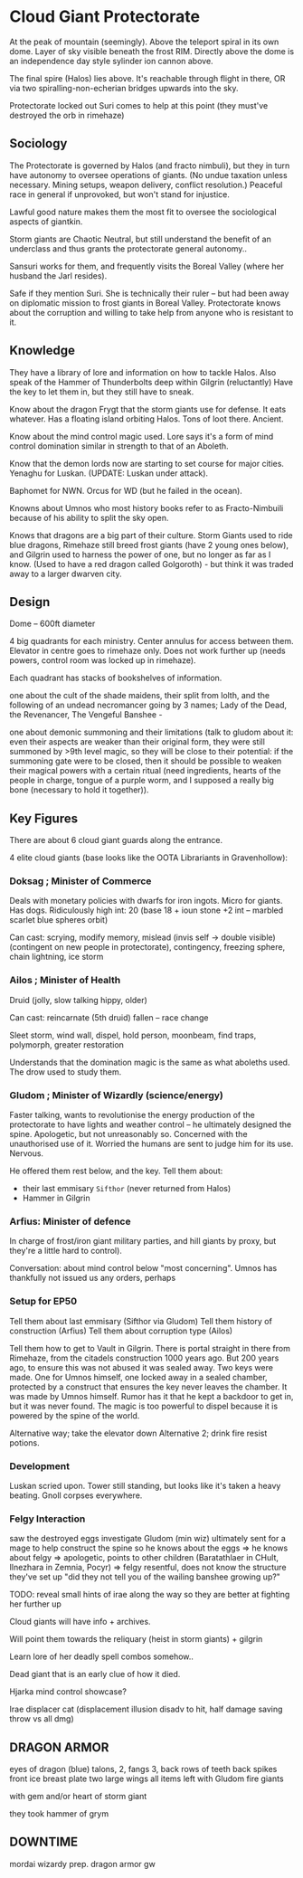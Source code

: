 # Cloud Giant Protectorate
At the peak of mountain (seemingly). Above the teleport spiral in its own dome. 
Layer of sky visible beneath the frost RIM. 
Directly above the dome is an independence day style sylinder ion cannon above. 

The final spire (Halos) lies above. It's reachable through flight in there, OR via two spiralling-non-echerian bridges upwards into the sky. 

Protectorate locked out Suri comes to help at this point (they must've destroyed the orb in rimehaze) 

## Sociology
The Protectorate is governed by Halos (and fracto nimbuli), but they in turn have autonomy to oversee operations of giants. (No undue taxation unless necessary. Mining setups, weapon delivery, conflict resolution.) Peaceful race in general if unprovoked, but won't stand for injustice. 

Lawful good nature makes them the most fit to oversee the sociological aspects of giantkin. 

Storm giants are Chaotic Neutral, but still understand the benefit of an underclass and thus grants the protectorate general autonomy.. 

Sansuri works for them, and frequently visits the Boreal Valley (where her husband the Jarl resides). 

Safe if they mention Suri. She is technically their ruler – but had been away on diplomatic mission to frost giants in Boreal Valley. Protectorate knows about the corruption and willing to take help from anyone who is resistant to it.

## Knowledge
They have a library of lore and information on how to tackle Halos. 
Also speak of the Hammer of Thunderbolts deep within Gilgrin (reluctantly) 
Have the key to let them in, but they still have to sneak. 

Know about the dragon Frygt that the storm giants use for defense. It eats whatever. Has a floating island orbiting Halos. Tons of loot there. Ancient. 

Know about the mind control magic used. Lore says it's a form of mind control domination similar in strength to that of an Aboleth.

Know that the demon lords now are starting to set course for major cities. Yenaghu for Luskan. (UPDATE: Luskan under attack).

Baphomet for NWN. Orcus for WD (but he failed in the ocean).

Knowns about Umnos who most history books refer to as Fracto-Nimbuili because of his ability to split the sky open.

Knows that dragons are a big part of their culture. Storm Giants used to ride blue dragons, Rimehaze still breed frost giants (have 2 young ones below), and Gilgrin used to harness the power of one, but no longer as far as I know. (Used to have a red dragon called Golgoroth) - but think it was traded away to a larger dwarven city.

## Design 
Dome – 600ft diameter 

4 big quadrants for each ministry. Center annulus for access between them. Elevator in centre goes to rimehaze only. Does not work further up (needs powers, control room was locked up in rimehaze). 

Each quadrant has stacks of bookshelves of information. 
 

one about the cult of the shade maidens, their split from lolth, and the following of an undead necromancer going by 3 names; Lady of the Dead, the Revenancer, The Vengeful Banshee -  

one about demonic summoning and their limitations (talk to gludom about it: even their aspects are weaker than their original form, they were still summoned by >9th level magic, so they will be close to their potential:  if the summoning gate were to be closed, then it should be possible to weaken their magical powers with a certain ritual (need ingredients, hearts of the people in charge, tongue of a purple worm, and I supposed a really big bone (necessary to hold it together)). 

## Key Figures
There are about 6 cloud giant guards along the entrance. 

4 elite cloud giants (base looks like the OOTA Librariants in Gravenhollow): 

### Doksag ; Minister of Commerce
Deals with monetary policies with dwarfs for iron ingots. Micro for giants.
Has dogs. Ridiculously high int: 20 (base 18 + ioun stone +2 int – marbled scarlet blue spheres orbit) 

Can cast: scrying, modify memory, mislead (invis self -> double visible) (contingent on new people in protectorate), contingency, freezing sphere, chain lightning,  ice storm 

### Ailos ; Minister of Health
Druid (jolly, slow talking hippy, older) 

Can cast: 
reincarnate (5th druid) fallen – race change 

Sleet storm, wind wall, dispel, hold person, moonbeam, find traps, polymorph, greater restoration 

Understands that the domination magic is the same as what aboleths used. The drow used to study them.

### Gludom ; Minister of Wizardly (science/energy)
Faster talking, wants to revolutionise the energy production of the protectorate to have lights and weather control – he ultimately designed the spine. Apologetic, but not unreasonably so. Concerned with the unauthorised use of it. Worried the humans are sent to judge him for its use. Nervous.

He offered them rest below, and the key.
Tell them about:
- their last emmisary `Sifthor` (never returned from Halos)
- Hammer in Gilgrin

### Arfius: Minister of defence
In charge of frost/iron giant military parties, and hill giants by proxy, but they're a little hard to control).

Conversation: about mind control below "most concerning". Umnos has thankfully not issued us any orders, perhaps  

 
### Setup for EP50
Tell them about last emmisary (Sifthor via Gludom)
Tell them history of construction (Arfius)
Tell them about corruption type (Ailos)

Tell them how to get to Vault in Gilgrin.
There is portal straight in there from Rimehaze, from the citadels construction 1000 years ago. But 200 years ago, to ensure this was not abused it was sealed away. Two keys were made. One for Umnos himself, one locked away in a sealed chamber, protected by a construct that ensures the key never leaves the chamber. It was made by Umnos himself. Rumor has it that he kept a backdoor to get in, but it was never found. The magic is too powerful to dispel because it is powered by the spine of the world.

Alternative way; take the elevator down
Alternative 2; drink fire resist potions.
 
### Development
Luskan scried upon. Tower still standing, but looks like it's taken a heavy beating. Gnoll corpses everywhere.

### Felgy Interaction
saw the destroyed eggs
investigate
Gludom (min wiz) ultimately sent for a mage to help construct the spine
so he knows about the eggs => he knows about felgy
=> apologetic, points to other children (Baratathlaer in CHult, Ilnezhara in Zemnia, Pocyr)
=> felgy resentful, does not know the structure they've set up
"did they not tell you of the wailing banshee growing up?"


 
TODO: reveal small hints of irae along the way so they are better at fighting her further up 

Cloud giants will have info + archives. 

Will point them towards the reliquary (heist in storm giants) + gilgrin 

Learn lore of her deadly spell combos somehow.. 

Dead giant that is an early clue of how it died. 

Hjarka mind control showcase? 

Irae displacer cat (displacement illusion disadv to hit, half damage saving throw vs all dmg) 


## DRAGON ARMOR
eyes of dragon (blue)
talons, 2, fangs 3, back rows of teeth
back spikes
front ice breast plate
two large wings
all items left with Gludom
fire giants

with gem and/or heart of storm giant

they took hammer of grym

## DOWNTIME
mordai wizardy prep.
dragon armor gw
